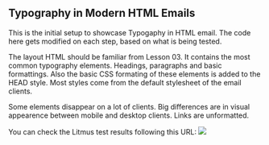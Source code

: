 ## Typography in Modern HTML Emails

This is the initial setup to showcase Typogaphy in HTML email. The code here gets modified on each step, based on what is being tested.

The layout HTML should be familiar from Lesson 03. It contains the most common typography elements. Headings, paragraphs and basic formattings. Also the basic CSS formating of these elements is added to the HEAD style. Most styles come from the default stylesheet of the email clients.

Some elements disappear on a lot of clients. Big differences are in visual appearence between mobile and desktop clients. Links are unformatted.

You can check the Litmus test results following this URL:
![](https://litmus.com/checklist/emails/public/f2baa0f)